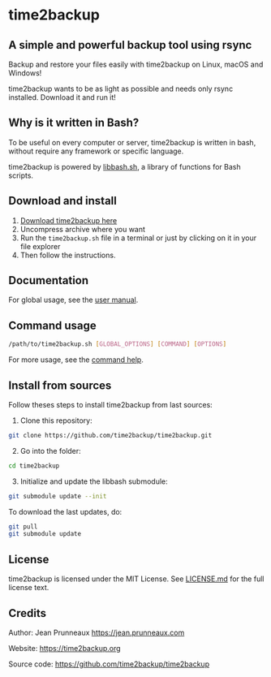 # time2backup

## A simple and powerful backup tool using rsync
Backup and restore your files easily with time2backup on Linux, macOS and Windows!

time2backup wants to be as light as possible and needs only rsync installed.
Download it and run it!


## Why is it written in Bash?
To be useful on every computer or server, time2backup is written in bash,
without require any framework or specific language.

time2backup is powered by [libbash.sh](https://github.com/pruje/libbash.sh),
a library of functions for Bash scripts.


## Download and install
1. [Download time2backup here](https://time2backup.org)
2. Uncompress archive where you want
3. Run the `time2backup.sh` file in a terminal or just by clicking on it in your file explorer
4. Then follow the instructions.


## Documentation
For global usage, see the [user manual](docs/user_manual.md).


## Command usage
```bash
/path/to/time2backup.sh [GLOBAL_OPTIONS] [COMMAND] [OPTIONS]
```
For more usage, see the [command help](docs/command.md).


## Install from sources
Follow theses steps to install time2backup from last sources:
1. Clone this repository:
```bash
git clone https://github.com/time2backup/time2backup.git
```
2. Go into the folder:
```bash
cd time2backup
```
3. Initialize and update the libbash submodule:
```bash
git submodule update --init
```

To download the last updates, do:
```bash
git pull
git submodule update
```

## License
time2backup is licensed under the MIT License. See [LICENSE.md](LICENSE.md) for the full license text.


## Credits
Author: Jean Prunneaux https://jean.prunneaux.com

Website: https://time2backup.org

Source code: https://github.com/time2backup/time2backup
